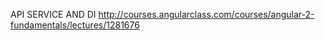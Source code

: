 API SERVICE AND DI
http://courses.angularclass.com/courses/angular-2-fundamentals/lectures/1281676


